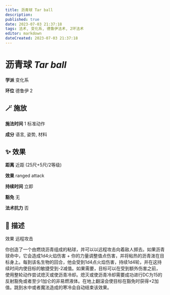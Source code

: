 ```yaml
---
title: 沥青球 Tar ball
description: 
published: true
date: 2023-07-03 21:37:18
tags: 法术, 变化系, 德鲁伊法术, 2环法术
editor: markdown
dateCreated: 2023-07-03 21:37:18
---
```


# **沥青球** *Tar ball*

**学派** 变化系 

**环位** 德鲁伊 2

## 🪄 施放

**施法时间** 1 标准动作

**成分** 语言, 姿势, 材料

## ✨ 效果  

**距离** 近距 (25尺+5尺/2等级) 

**效果** ranged attack 

**持续时间** 立即 

**豁免** 无

**法术抗力** 否

## 📖 描述

效果          远程攻击

你创造了一个由燃烧沥青组成的粘球，并可以以远程攻击向着敌人掷去。如果沥青球命中，它会造成1d4火焰伤害 + 你的力量调整值点伤害，并将粘热的沥青泼在目标身上。每到该名生物的回合，他会受到1d4点火焰伤害，持续1d4轮，并在这持续时间内使目标的敏捷受到-2减值。如果需要，目标可以在受到额外伤害之前，使用整轮动作尝试熄灭或使沥青冷却。熄灭或使沥青冷却需要成功进行DC为15的反射豁免或者至少1加仑的非易燃液体。在地上翻滚会使目标在豁免时获得+2加值。跳到水中或者魔法造成的寒冷会自动结束该效果。
    